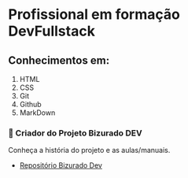 # Profissional em formação DevFullstack

## Conhecimentos em:

1. HTML
2. CSS
3. Git
4. Github
5. MarkDown

### 🚀 Criador do Projeto **Bizurado DEV**

Conheça a história do projeto e as aulas/manuais.

* [Repositório Bizurado Dev](https://github.com/rodrusantu-dev/Bizurado-Dev) 





